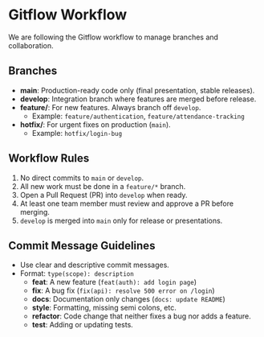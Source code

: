 # Gitflow Workflow

We are following the Gitflow workflow to manage branches and collaboration.

## Branches
- **main**: Production-ready code only (final presentation, stable releases).
- **develop**: Integration branch where features are merged before release.
- **feature/**: For new features. Always branch off `develop`.
  - Example: `feature/authentication`, `feature/attendance-tracking`
- **hotfix/**: For urgent fixes on production (`main`).
  - Example: `hotfix/login-bug`

## Workflow Rules
1. No direct commits to `main` or `develop`.
2. All new work must be done in a `feature/*` branch.
3. Open a Pull Request (PR) into `develop` when ready.
4. At least one team member must review and approve a PR before merging.
5. `develop` is merged into `main` only for release or presentations.

## Commit Message Guidelines
- Use clear and descriptive commit messages.
- Format: `type(scope): description`
  - **feat**: A new feature (`feat(auth): add login page`)
  - **fix**: A bug fix (`fix(api): resolve 500 error on /login`)
  - **docs**: Documentation only changes (`docs: update README`)
  - **style**: Formatting, missing semi colons, etc.
  - **refactor**: Code change that neither fixes a bug nor adds a feature.
  - **test**: Adding or updating tests.
